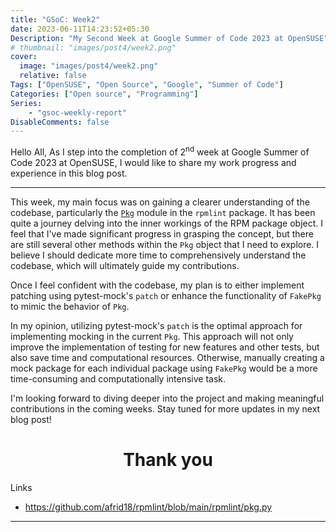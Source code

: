 ```yaml
---
title: "GSoC: Week2"
date: 2023-06-11T14:23:52+05:30
Description: "My Second Week at Google Summer of Code 2023 at OpenSUSE"
# thumbnail: "images/post4/week2.png"
cover:
  image: "images/post4/week2.png"
  relative: false
Tags: ["OpenSUSE", "Open Source", "Google", "Summer of Code"]
Categories: ["Open source", "Programming"]
Series: 
    - "gsoc-weekly-report"
DisableComments: false
---
```


Hello All, As I step into the completion of 2<sup>nd</sup> week at Google Summer of Code 2023 at OpenSUSE, I would like to share my work progress and experience in this blog post.


---


This week, my main focus was on gaining a clearer understanding of the codebase, particularly the [`Pkg`](https://github.com/afrid18/rpmlint/blob/main/rpmlint/pkg.py) module in the `rpmlint` package. It has been quite a journey delving into the inner workings of the RPM package object. I feel that I've made significant progress in grasping the concept, but there are still several other methods within the `Pkg` object that I need to explore. I believe I should dedicate more time to comprehensively understand the codebase, which will ultimately guide my contributions.

Once I feel confident with the codebase, my plan is to either implement patching using pytest-mock's `patch` or enhance the functionality of `FakePkg` to mimic the behavior of `Pkg`.

In my opinion, utilizing pytest-mock's `patch` is the optimal approach for implementing mocking in the current `Pkg`. This approach will not only improve the implementation of testing for new features and other tests, but also save time and computational resources. Otherwise, manually creating a mock package for each individual package using `FakePkg` would be a more time-consuming and computationally intensive task.

I'm looking forward to diving deeper into the project and making meaningful contributions in the coming weeks. Stay tuned for more updates in my next blog post!

<h1 align="center"> Thank you </h1>

Links

* https://github.com/afrid18/rpmlint/blob/main/rpmlint/pkg.py

---
